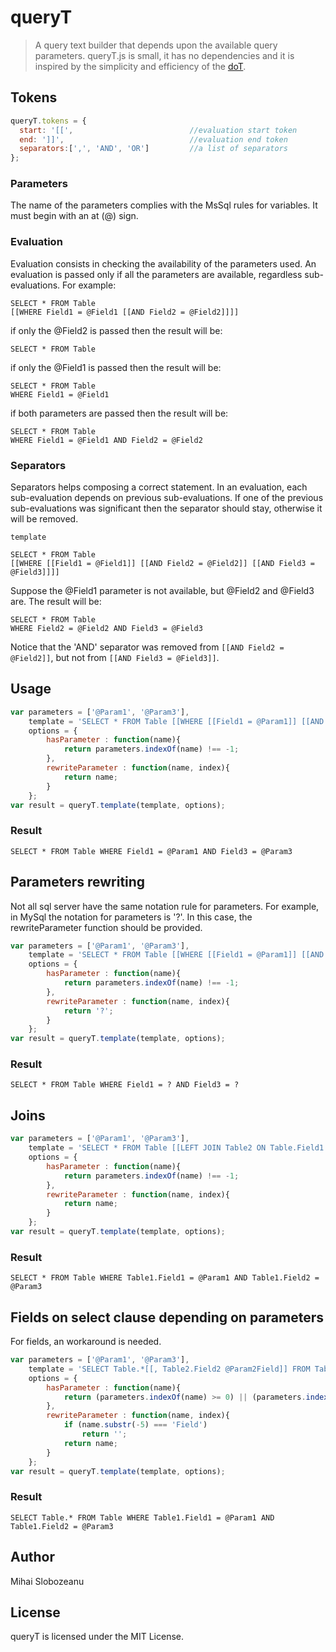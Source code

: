 # queryT
> A query text builder that depends upon the available query parameters. queryT.js is small, it has no dependencies and it is inspired by the simplicity and efficiency of the [doT](http://olado.github.io/doT/index.html).

## Tokens

```javascript
queryT.tokens = {
  start: '[[',                          //evaluation start token
  end: ']]',                            //evaluation end token
  separators:[',', 'AND', 'OR']         //a list of separators
};
```

### Parameters

The name of the parameters complies with the MsSql rules for variables. It must begin with an at (@) sign.

### Evaluation

Evaluation consists in checking the availability of the parameters used. An evaluation is passed only if all the parameters are available, regardless sub-evaluations. For example:

```
SELECT * FROM Table
[[WHERE Field1 = @Field1 [[AND Field2 = @Field2]]]]
```

if only the @Field2 is passed then the result will be:

```
SELECT * FROM Table
```

if only the @Field1 is passed then the result will be:

```
SELECT * FROM Table
WHERE Field1 = @Field1
```

if both parameters are passed then the result will be:

```
SELECT * FROM Table
WHERE Field1 = @Field1 AND Field2 = @Field2
```
### Separators

Separators helps composing a correct statement. In an evaluation, each sub-evaluation depends on previous sub-evaluations.
If one of the previous sub-evaluations was significant then the separator should stay, otherwise it will be removed.

`template`

```
SELECT * FROM Table
[[WHERE [[Field1 = @Field1]] [[AND Field2 = @Field2]] [[AND Field3 = @Field3]]]]
```

Suppose the @Field1 parameter is not available, but @Field2 and @Field3 are. The result will be:

```
SELECT * FROM Table
WHERE Field2 = @Field2 AND Field3 = @Field3
```

Notice that the 'AND' separator was removed from ```[[AND Field2 = @Field2]]```, but not from ```[[AND Field3 = @Field3]]```.

## Usage

```javascript
var parameters = ['@Param1', '@Param3'],
    template = 'SELECT * FROM Table [[WHERE [[Field1 = @Param1]] [[AND Field2 = @Param2]] [[AND Field3 = @Param3]]]]',
    options = {
        hasParameter : function(name){
            return parameters.indexOf(name) !== -1;
        },
        rewriteParameter : function(name, index){
            return name;
        }
    };
var result = queryT.template(template, options);
```

### Result

```
SELECT * FROM Table WHERE Field1 = @Param1 AND Field3 = @Param3
```

## Parameters rewriting

Not all sql server have the same notation rule for parameters. For example, in MySql the notation for parameters is '?'.
In this case, the rewriteParameter function should be provided.

```javascript
var parameters = ['@Param1', '@Param3'],
    template = 'SELECT * FROM Table [[WHERE [[Field1 = @Param1]] [[AND Field2 = @Param2]] [[AND Field3 = @Param3]]]]',
    options = {
        hasParameter : function(name){
            return parameters.indexOf(name) !== -1;
        },
        rewriteParameter : function(name, index){
            return '?';
        }
    };
var result = queryT.template(template, options);
```

### Result

```
SELECT * FROM Table WHERE Field1 = ? AND Field3 = ?
```

## Joins

```javascript
var parameters = ['@Param1', '@Param3'],
    template = 'SELECT * FROM Table [[LEFT JOIN Table2 ON Table.Field1 = Table2.Field1 AND Table2.Field2 = @Param2]] [[WHERE [[Table1.Field1 = @Param1]] [[AND Table1.Field2 = @Param3]]]]',
    options = {
        hasParameter : function(name){
            return parameters.indexOf(name) !== -1;
        },
        rewriteParameter : function(name, index){
            return name;
        }
    };
var result = queryT.template(template, options);
```

### Result

```
SELECT * FROM Table WHERE Table1.Field1 = @Param1 AND Table1.Field2 = @Param3
```

## Fields on select clause depending on parameters

For fields, an workaround is needed.

```javascript
var parameters = ['@Param1', '@Param3'],
    template = 'SELECT Table.*[[, Table2.Field2 @Param2Field]] FROM Table [[LEFT JOIN Table2 ON Table.Field1 = Table2.Field1 AND Table2.Field2 = @Param2]] [[WHERE [[Table1.Field1 = @Param1]] [[AND Table1.Field2 = @Param3]]]]',
    options = {
        hasParameter : function(name){
            return (parameters.indexOf(name) >= 0) || (parameters.indexOf(name + 'Field') >= 0);
        },
        rewriteParameter : function(name, index){
            if (name.substr(-5) === 'Field')
                return '';
            return name;
        }
    };
var result = queryT.template(template, options);
```

### Result

```
SELECT Table.* FROM Table WHERE Table1.Field1 = @Param1 AND Table1.Field2 = @Param3
```

## Author
Mihai Slobozeanu

## License
queryT is licensed under the MIT License.
